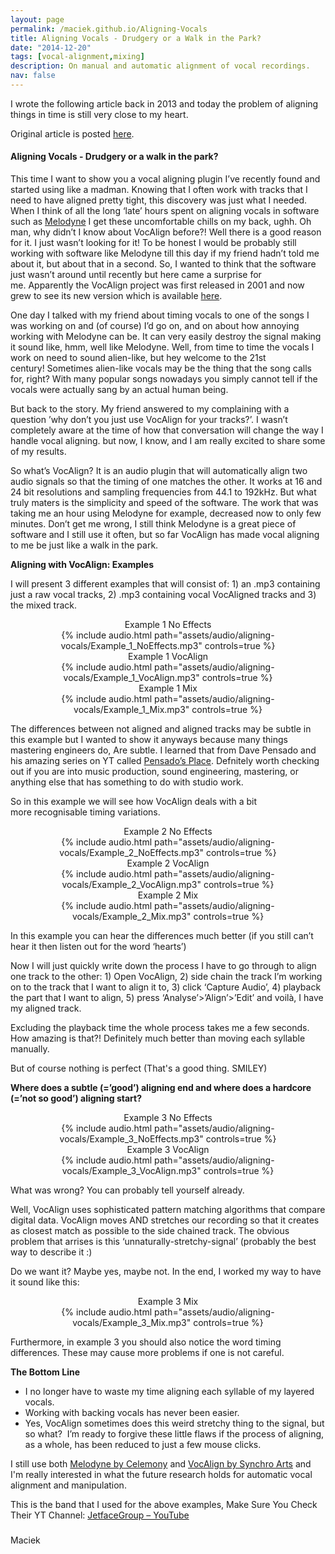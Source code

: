 ```yaml
---
layout: page
permalink: /maciek.github.io/Aligning-Vocals
title: Aligning Vocals - Drudgery or a Walk in the Park?
date: "2014-12-20"
tags: [vocal-alignment,mixing]
description: On manual and automatic alignment of vocal recordings.
nav: false
---
```


I wrote the following article back in 2013 and today the problem of aligning things in time is still very close to my heart.

Original article is posted [here](https://maciekonsound.wordpress.com/2014/12/19/aligning-vocals-drudgery-or-a-walk-in-the-park/).

#### Aligning Vocals - Drudgery or a walk in the park?

<div class="entry-content">
This time I want to show you a vocal aligning plugin I’ve recently found and started using like a madman. Knowing that I often work with tracks that I need to have aligned pretty tight, this discovery was just what I needed. When I think of all the long ‘late’ hours spent on aligning vocals in software such as <a href="http://www.celemony.com/en/melodyne/what-is-melodyne" target="_blank">Melodyne</a> I get these uncomfortable chills on my back, ughh. Oh man, why didn’t I know about VocAlign before?! Well there is a good reason for it. I just wasn’t looking for it! To be honest I would be probably still working with software like Melodyne till this day if my friend hadn’t told me about it, but about that in a second. So, I wanted to think that the software just wasn’t around until recently but here came a surprise for me. Apparently the VocAlign project was first released in 2001 and now grew to see its new version which is available <a href="https://www.synchroarts.com/products/vocalign-pro/overview" target="_blank">here</a>.

One day I talked with my friend about timing vocals to one of the songs I was working on and (of course) I’d go on, and on about how annoying working with Melodyne can be. It can very easily destroy the signal making it sound like, hmm, well like Melodyne. Well, from time to time the vocals I work on need to sound alien-like, but hey welcome to the 21st century! Sometimes alien-like vocals may be the thing that the song calls for, right? With many popular songs nowadays you simply cannot tell if the vocals were actually sang by an actual human being.

But back to the story. My friend answered to my complaining with a question ’why don’t you just use VocAlign for your tracks?’. I wasn’t completely aware at the time of how that conversation will change the way I handle vocal aligning. but now, I know, and I am really excited to share some of my results.

So what’s VocAlign? It is an audio plugin that will automatically align two audio signals so that the timing of one matches the other. It works at 16 and 24 bit resolutions and sampling frequencies from 44.1 to 192kHz. But what truly maters is the simplicity and speed of the software. The work that was taking me an hour using Melodyne for example, decreased now to only few minutes. Don’t get me wrong, I still think Melodyne is a great piece of software and I still use it often, but so far VocAlign has made vocal aligning to me be just like a walk in the park.

<strong>Aligning with VocAlign: Examples</strong>

I will present 3 different examples that will consist of: 1) an .mp3 containing just a raw vocal tracks, 2) .mp3 containing vocal VocAligned tracks and 3) the mixed track.

<center>
<figure>
        <div class="caption"> Example 1 No Effects </div>
		{% include audio.html path="assets/audio/aligning-vocals/Example_1_NoEffects.mp3" controls=true %}
        <div class="caption"> Example 1 VocAlign </div>
		{% include audio.html path="assets/audio/aligning-vocals/Example_1_VocAlign.mp3" controls=true %}
        <div class="caption"> Example 1 Mix </div>
        {% include audio.html path="assets/audio/aligning-vocals/Example_1_Mix.mp3" controls=true %}
</figure>
</center>

The differences between not aligned and aligned tracks may be subtle in this example but I wanted to show it anyways because many things mastering engineers do, Are subtle. I learned that from Dave Pensado and his amazing series on YT called <a href="http://www.pensadosplace.tv/" target="_blank">Pensado’s Place</a>. Defnitely worth checking out if you are into music production, sound engineering, mastering, or anything else that has something to do with studio work.

So in this example we will see how VocAlign deals with a bit more recognisable timing variations.
<center>
<figure>
        <div class="caption"> Example 2 No Effects </div>
		{% include audio.html path="assets/audio/aligning-vocals/Example_2_NoEffects.mp3" controls=true %}
        <div class="caption"> Example 2 VocAlign </div>
		{% include audio.html path="assets/audio/aligning-vocals/Example_2_VocAlign.mp3" controls=true %}
        <div class="caption"> Example 2 Mix </div>
        {% include audio.html path="assets/audio/aligning-vocals/Example_2_Mix.mp3" controls=true %}
</figure>
</center>

In this example you can hear the differences much better (if you still can’t hear it then listen out for the word ‘hearts’)

Now I will just quickly write down the process I have to go through to align one track to the other: 1) Open VocAlign, 2) side chain the track I’m working on to the track that I want to align it to, 3) click ‘Capture Audio’, 4) playback the part that I want to align, 5) press ‘Analyse’>’Align’>’Edit’ and voilà, I have my aligned track.

Excluding the playback time the whole process takes me a few seconds. How amazing is that?! Definitely much better than moving each syllable manually.

But of course nothing is perfect (That's a good thing. SMILEY)

<strong>Where does a subtle (=’good’) aligning end and where does a hardcore (=’not so good’) aligning start?</strong>

<center>
<figure>
        <div class="caption"> Example 3 No Effects </div>
		{% include audio.html path="assets/audio/aligning-vocals/Example_3_NoEffects.mp3" controls=true %}
        <div class="caption"> Example 3 VocAlign </div>
		{% include audio.html path="assets/audio/aligning-vocals/Example_3_VocAlign.mp3" controls=true %}
</figure>
</center>

What was wrong? You can probably tell yourself already.

Well, VocAlign uses sophisticated pattern matching algorithms that compare digital data. VocAlign moves AND stretches our recording so that it creates as closest match as possible to the side chained track. The obvious problem that arrises is this ‘unnaturally-stretchy-signal’ (probably the best way to describe it :)

Do we want it? Maybe yes, maybe not. In the end, I worked my way to have it sound like this:


<center>
<figure>
        <div class="caption"> Example 3 Mix </div>
		{% include audio.html path="assets/audio/aligning-vocals/Example_3_Mix.mp3" controls=true %}
</figure>
</center>


Furthermore, in example 3 you should also notice the word timing differences. These may cause more problems if one is not careful.

<strong>The Bottom Line</strong>
<ul>
	<li>I no longer have to waste my time aligning each syllable of my layered vocals.</li>
	<li>Working with backing vocals has never been easier.</li>
	<li>Yes, VocAlign sometimes does this weird stretchy thing to the signal, but so what?  I’m ready to forgive these little flaws if the process of aligning, as a whole, has been reduced to just a few mouse clicks.</li>
</ul>

I still use both <a href="http://www.celemony.com/en/melodyne/what-is-melodyne" target="_blank">Melodyne by Celemony</a> and <a href="https://www.synchroarts.com/products/vocalign-pro/overview" target="_blank">VocAlign by Synchro Arts</a> and I'm really interested in what the future research holds for automatic vocal alignment and manipulation.

This is the band that I used for the above examples, Make Sure You Check Their YT Channel: <a href="http://www.youtube.com/user/JetfaceGroup" target="_blank" rel="nofollow">JetfaceGroup – YouTube</a>

</div>
<h3></h3>
Maciek
